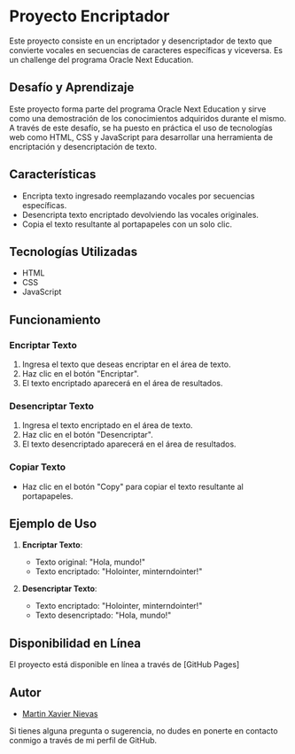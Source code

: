 # Proyecto Encriptador

Este proyecto consiste en un encriptador y desencriptador de texto que convierte vocales en secuencias de caracteres específicas y viceversa.
Es un challenge del programa Oracle Next Education.

## Desafío y Aprendizaje

Este proyecto forma parte del programa Oracle Next Education y sirve como una demostración de los conocimientos adquiridos durante el mismo.
A través de este desafío, se ha puesto en práctica el uso de tecnologías web como HTML, CSS y JavaScript para desarrollar una herramienta de encriptación y desencriptación de texto.

## Características

- Encripta texto ingresado reemplazando vocales por secuencias específicas.
- Desencripta texto encriptado devolviendo las vocales originales.
- Copia el texto resultante al portapapeles con un solo clic.

## Tecnologías Utilizadas

- HTML
- CSS
- JavaScript

## Funcionamiento

### Encriptar Texto
1. Ingresa el texto que deseas encriptar en el área de texto.
2. Haz clic en el botón "Encriptar".
3. El texto encriptado aparecerá en el área de resultados.

### Desencriptar Texto
1. Ingresa el texto encriptado en el área de texto.
2. Haz clic en el botón "Desencriptar".
3. El texto desencriptado aparecerá en el área de resultados.

### Copiar Texto
- Haz clic en el botón "Copy" para copiar el texto resultante al portapapeles.

## Ejemplo de Uso

1. **Encriptar Texto**: 
   - Texto original: "Hola, mundo!"
   - Texto encriptado: "Holointer, minterndointer!"

2. **Desencriptar Texto**:
   - Texto encriptado: "Holointer, minterndointer!"
   - Texto desencriptado: "Hola, mundo!"

## Disponibilidad en Línea

El proyecto está disponible en línea a través de [GitHub Pages]

## Autor

- [Martin Xavier Nievas](https://github.com/martinxaviernievas)

Si tienes alguna pregunta o sugerencia, no dudes en ponerte en contacto conmigo a través de mi perfil de GitHub.

